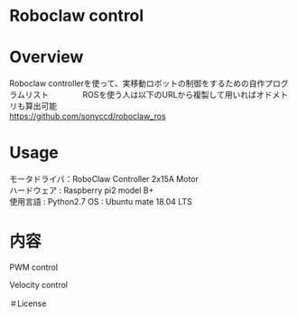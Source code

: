 # Roboclaw control
# Overview
Roboclaw controllerを使って、実移動ロボットの制御をするための自作プログラムリスト　　　　
ROSを使う人は以下のURLから複製して用いればオドメトリも算出可能    
https://github.com/sonyccd/roboclaw_ros

# Usage
モータドライバ：RoboClaw Controller 2x15A Motor     
ハードウェア : Raspberry pi2 model B+    
使用言語 : Python2.7
OS : Ubuntu mate 18.04 LTS    

# 内容
PWM control    

Velocity control    


＃License
